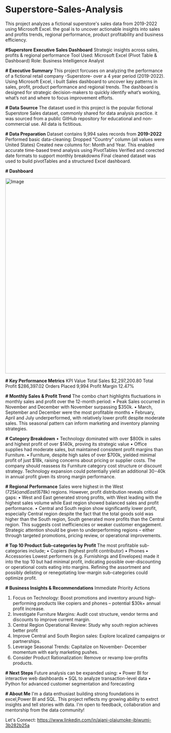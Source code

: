 # Superstore-Sales-Analysis
This project analyzes a fictional superstore's sales data from 2019-2022 using Microsoft Excel. the goal is to uncover actionable insights into sales and profits trends, regional performance, product profitability and business efficiency.

**#Superstore Executive Sales Dashboard**
Strategic insights across sales, profits & regional performance
Tool Used: Microsoft Excel (Pivot Table & Dashboard)
Role: Business Intelligence Analyst

**# Executive Summary**
This project forcuses on analyzing the performance of a fictional retail company -Superstore- over a 4 year period (2019-2022). Using Microsoft Excel, i built Sales dashboard to uncover key patterns in sales, profit, product performance and regional trends. 
The dashboard is designed for strategic decision-makers to quickly identify what’s working, what’s not and where to focus improvement efforts.

**# Data Sourrce**
The dataset used in  this project is the popular fictional Superstore Sales dataset, commonly shared for data analysis practice. it was sourced from a public GitHub repository for educational and non-commercial use. All data is fictitious.

**# Data Preparation**
Dataset contains 9,994 sales records from **2019-2022**
Performed basic data-cleaning:
  Dropped "Country" column (all values were United States)
  Created new columns for: Month and Year. This enabled accurate time-based trend analysis using PivotTables
  Verified and corected date formats to support monthly breakdowns
Final cleaned dataset was used to build pivotTables and a structured Excel dashboard.

**# Dashboard**


<img width="913" height="611" alt="Image" src="https://github.com/user-attachments/assets/e33505de-77fe-4031-84da-c4381f1df5f5" />

**# Key Performance Metrics**
KPI	Value
Total Sales	$2,297,200.80
Total Profit	$286,397.02
Orders Placed	9,994
Profit Margin	12.47%


**# Monthly Sales & Profit Trend**
The combo chart highlights fluctuations in monthly sales and profit over the 12-month period:
•	Peak Sales occurred in November and December with November surpassing $350k.
•	March, September and December were the most profitable months
•	February, April and July underperformed, with relatively lower profit despite moderate sales.
This seasonal pattern can inform marketing and inventory planning strategies.

**# Category Breakdown**
•	Technology dominated with over $800k in sales and highest profit of over $140k, proving its strategic value
•	Office supplies had moderate sales, but maintained consistent profit margins than Furniture.
•	Furniture, despite high sales of over $700k, yielded minimal profit of just $18k, raising concerns about pricing or supplier costs.
The company should reassess its Furniture category cost structure or discount strategy. Technology expansion could potentially yield an additional $30-$40k in annual profit given its strong margin performance.

**# Regional Performance** 
Sales were highest in the West ($725k) and East ($678k) regions.
However, profit distribution reveals critical gaps:
•	West and East generated strong profits, with West leading with the highest sales volume while East region showed balanced sales and profit performance.
•	Central and South region show significantly lower profit, especially Central region despite the fact that the total goods sold was higher than the South region, South generated more profits than the Central region. This suggests cost inefficiencies or weaker customer engagement.
Strategic attention should be given to underperforming regions – either through targeted promotions, pricing review, or operational improvements.

**# Top 10 Product Sub-categories by Profit**
The most profitable sub-categories include;
•	Copiers (highest profit contributor)
•	Phones
•	Accessories
Lowest performers (e.g. Furnishings and Envelopes) made it into the top 10 but had minimal profit, indicating possible over-discounting or operational costs eating into margins.
Refining the assortment and possibly delisting or renegotiating low-margin sub-categories could optimize profit.

**# Business Insights & Recommendations**
Immediate Priority Actions
1.	Focus on Technology: Boost promotions and inventory around high-performing products like copiers and phones – potential $30k+ annual profit increase.
2.	Investigate Furniture Margins: Audit cost structure, vendor terms and discounts to improve current margin.
3.	Central Region Operational Review: Study why south region achieves better profit
4.	Improve Central and South Region sales: Explore localized campaigns or partnerships.
5.	Leverage Seasonal Trends: Capitalize on November- December momentum with early marketing pushes.
6.	Consider Product Rationalization: Remove or revamp low-profits products.

**# Next Steps**
Future analysis can be expanded using:
•	Power BI for interactive web dashboards
•	SQL to analyze transaction-level data
•	Python for advanced customer segmentation and forecasting 

**# About Me**
I'm a data enthusiast building strong foundations in excel,Power BI and SQL. This project reflects my growing ability to extrct insights and tell stories with data. I'm open to feedback, collaboration and mentorship from the data community!


Let's Connect: https://www.linkedin.com/in/ajani-olajumoke-ibiwumi-3b282b25a



